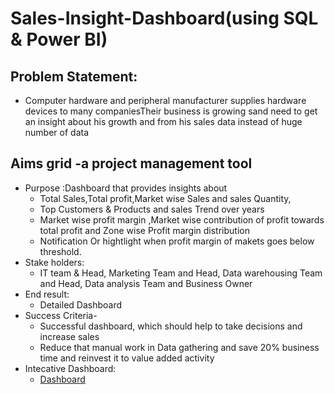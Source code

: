 # Sales-Insight-Dashboard(using SQL & Power BI)
## Problem Statement:
- Computer hardware and peripheral manufacturer supplies hardware devices to many companiesTheir business is growing sand need to get an insight about his growth and from his sales data instead of huge number of data
## Aims grid -a project management tool
- Purpose :Dashboard that provides insights about
   - Total Sales,Total profit,Market wise Sales and sales Quantity,
   - Top Customers & Products and sales Trend over years
   - Market wise profit margin ,Market wise contribution of profit towards total profit and Zone wise Profit margin distribution
   - Notification Or hightlight when profit margin of makets goes below threshold.
- Stake holders:
   - IT team & Head, Marketing Team and Head, Data warehousing Team and Head, Data analysis Team and Business Owner
- End result:
   - Detailed Dashboard
- Success Criteria-
  - Successful dashboard, which should help to take decisions and increase sales
  -  Reduce that manual work in Data gathering and save 20% business time and reinvest it to value added activity
- Intecative Dashboard:
  - <a href=”https://github.com/shoninel/Sales-Insight-Dashboard/blob/main/Sales_insights.pdf” > Dashboard </a>
